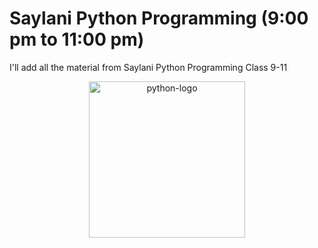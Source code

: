 # Saylani Python Programming (9:00 pm to 11:00 pm)

I'll add all the material from Saylani Python Programming Class 9-11

<center>
<img src="https://github.com/aiwithqasim/Saylani_Python_911/blob/dev/docs/python-programming-language.png" alt="python-logo" style="width: 250px; height: 250px;" >
</center>
